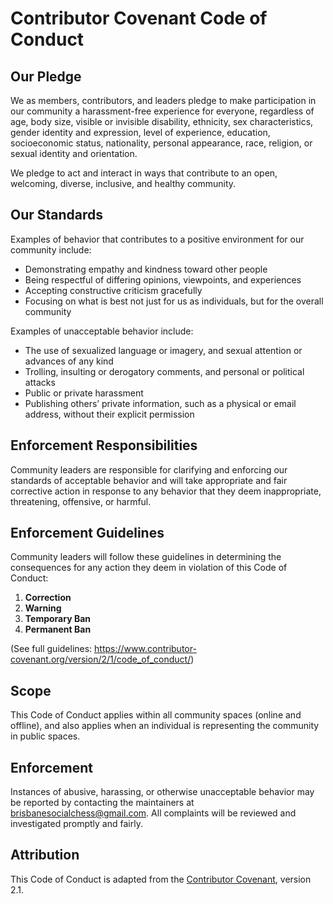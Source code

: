 # Contributor Covenant Code of Conduct

## Our Pledge

We as members, contributors, and leaders pledge to make participation in our community a harassment-free experience for everyone, regardless of age, body size, visible or invisible disability, ethnicity, sex characteristics, gender identity and expression, level of experience, education, socioeconomic status, nationality, personal appearance, race, religion, or sexual identity and orientation.

We pledge to act and interact in ways that contribute to an open, welcoming, diverse, inclusive, and healthy community.

## Our Standards

Examples of behavior that contributes to a positive environment for our community include:

- Demonstrating empathy and kindness toward other people
- Being respectful of differing opinions, viewpoints, and experiences
- Accepting constructive criticism gracefully
- Focusing on what is best not just for us as individuals, but for the overall community

Examples of unacceptable behavior include:

- The use of sexualized language or imagery, and sexual attention or advances of any kind
- Trolling, insulting or derogatory comments, and personal or political attacks
- Public or private harassment
- Publishing others’ private information, such as a physical or email address, without their explicit permission

## Enforcement Responsibilities

Community leaders are responsible for clarifying and enforcing our standards of acceptable behavior and will take appropriate and fair corrective action in response to any behavior that they deem inappropriate, threatening, offensive, or harmful.

## Enforcement Guidelines

Community leaders will follow these guidelines in determining the consequences for any action they deem in violation of this Code of Conduct:

1. **Correction**
2. **Warning**
3. **Temporary Ban**
4. **Permanent Ban**

(See full guidelines: <https://www.contributor-covenant.org/version/2/1/code_of_conduct/>)

## Scope

This Code of Conduct applies within all community spaces (online and offline), and also applies when an individual is representing the community in public spaces.

## Enforcement

Instances of abusive, harassing, or otherwise unacceptable behavior may be reported by contacting the maintainers at [brisbanesocialchess@gmail.com](mailto:brisbanesocialchess@gmail.com). All complaints will be reviewed and investigated promptly and fairly.

## Attribution

This Code of Conduct is adapted from the [Contributor Covenant][homepage], version 2.1.

[homepage]: https://www.contributor-covenant.org
